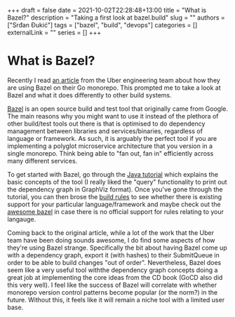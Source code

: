 +++ 
draft = false
date = 2021-10-02T22:28:48+13:00
title = "What is Bazel?"
description = "Taking a first look at bazel.build"
slug = ""
authors = ["Srđan Đukić"]
tags = ["bazel", "build", "devops"]
categories = []
externalLink = ""
series = []
+++
# What is Bazel?

Recently I read [an article](https://eng.uber.com/go-monorepo-bazel/) from the Uber engineering team about how they are using Bazel on their Go monorepo. This prompted me to take a look at Bazel and what it does differently to other build systems.

[Bazel](https://bazel.build/) is an open source build and test tool that originally came from Google. The main reasons why you might want to use it instead of the plethora of other build/test tools out there is that is optimised to do dependency management between libraries and services/binaries, regardless of language or framework. As such, it is arguably the perfect tool if you are implementing a polyglot microservice architecture that you version in a single monorepo. Think being able to "fan out, fan in" efficiently across many different services.

To get started with Bazel, go through the [Java tutorial](https://docs.bazel.build/versions/4.2.1/tutorial/java.html) which explains the basic concepts of the tool (I really liked the "query" functionality to print out the dependency graph in GraphViz format). Once you've gone through the tutorial, you can then brose the [build rules](https://docs.bazel.build/versions/4.2.1/rules.html) to see whether there is existing support for your particular language/framework and maybe check out the [awesome bazel](https://awesomebazel.com/) in case there is no official support for rules relating to your langauge.

Coming back to the original article, while a lot of the work that the Uber team have been doing sounds awesome, I do find some aspects of how they're using Bazel strange. Specifically the bit about having Bazel come up with a dependency graph, export it (with hashes) to their SubmitQueue in order to be able to build changes "out of order". Nevertheless, Bazel does seem like a very useful tool withthe dependency graph concepts doing a great job at implementing the core ideas from the CD book (GoCD also did this very well). I feel like the success of Bazel will correlate with whether monorepo version control patterns become popular (or the norm?) in the future. Without this, it feels like it will remain a niche tool with a limited user base.
